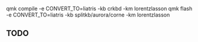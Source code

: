 qmk compile -e CONVERT_TO=liatris -kb crkbd -km lorentzlasson
qmk flash -e CONVERT_TO=liatris -kb splitkb/aurora/corne -km lorentzlasson

## TODO
